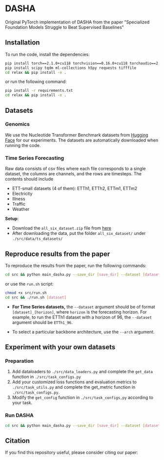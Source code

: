# DASHA

Original PyTorch implementation of DASHA from the paper "Specialized Foundation Models Struggle to Beat Supervised Baselines"

## Installation
To run the code, install the dependencies:

```bash
pip install torch==2.1.0+cu118 torchvision==0.16.0+cu118 torchaudio==2.1.0+cu118 torchtext==0.16.0 -f https://download.pytorch.org/whl/cu118/torch_stable.html
pip install scipy tqdm ml-collections h5py requests tifffile
cd relax && pip install -e .
```
or run the following command:
```bash
pip install -r requirements.txt
cd relax && pip install -e .
```

## Datasets
### Genomics
We use the Nucleotide Transformer Benchmark datasets from [Hugging Face](https://huggingface.co/datasets/InstaDeepAI/nucleotide_transformer_downstream_tasks) for our experiments. The datasets are automatically downloaded when running the code.

### Time Series Forecasting
Raw data consists of csv files where each file corresponds to a single dataset, the columns are channels, and the rows are timesteps. The contents should include

- ETT-small datasets (4 of them): ETTh1, ETTh2, ETTm1, ETTm2
- Electricity
- Illness
- Traffic
- Weather

**Setup**:
- Download the `all_six_dataset.zip` file from [here](https://drive.google.com/drive/folders/1ZOYpTUa82_jCcxIdTmyr0LXQfvaM9vIy)
- After downloading the data, put the folder `all_six_dataset/` under `./src/data/ts_datasets/`

## Reproduce results from the paper
To reproduce the results from the paper, run the following commands:
```bash
cd src && python main_dasha.py --save_dir [save_dir] --dataset [dataset]
```
or use the `run.sh` script:
```bash
chmod +x src/run.sh
cd src && ./run.sh [dataset]
```
- **For Time Series datasets,** the `--dataset` argument should be of format `[dataset]_[horizon]`, where `horizon` is the forecasting horizon. For example, to run the ETTh1 dataset with a horizon of 96, the `--dataset` argument should be `ETTh1_96`.

- To select a particular backbone architecture, use the `--arch` argument.

## Experiment with your own datasets
### Preparation
1. Add dataloaders to `./src/data_loaders.py` and complete the `get_data` function in `./src/task_configs.py`
2. Add your customized loss functions and evaluation metrics to `./src/task_utils.py` and complete the get_metric function in `./src/task_configs.py`.
3. Modify the `get_config` function in `./src/task_configs,py` according to your task.

### Run DASHA
```bash
cd src && python main_dasha.py --save_dir [save_dir] --dataset [dataset] --arch [arch]
```

## Citation
If you find this repository useful, please consider citing our paper:
